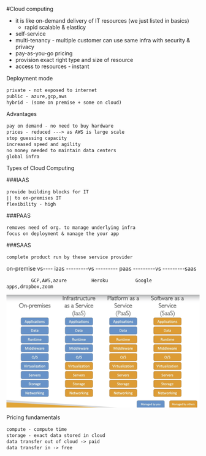 #Cloud computing

- it is like on-demand delivery of IT resources (we just listed in basics)
    - rapid scalable & elasticy
- self-service
- multi-tenancy - multiple customer can use same infra with security & privacy
- pay-as-you-go pricing
- provision exact right type and size of resource
- access to resources - instant


Deployment mode

    private - not exposed to internet
    public - azure,gcp,aws
    hybrid - (some on premise + some on cloud)


Advantages

    pay on demand - no need to buy hardware
    prices - reduced ---> as AWS is large scale
    stop guessing capacity 
    increased speed and agility
    no money needed to maintain data centers
    global infra 

Types of Cloud Computing

###IAAS
  
    provide building blocks for IT
    || to on-premises IT
    flexibility - high

###PAAS
    
    removes need of org. to manage underlying infra
    focus on deployment & manage the your app

###SAAS

    complete product run by these service provider


on-premise vs---- iaas ---------vs --------- paas ---------vs ---------saas
        
             GCP,AWS,azure         Heroku          Google apps,dropbox,zoom 
          

![](images/iaas-paas-saas.png)

    
Pricing fundamentals 

    compute - compute time
    storage - exact data stored in cloud
    data transfer out of cloud -> paid
    data transfer in -> free
    